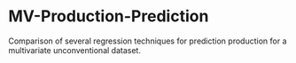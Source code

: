 # MV-Production-Prediction
Comparison of several regression techniques for prediction production for a multivariate unconventional dataset.

